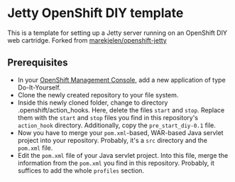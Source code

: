Jetty OpenShift DIY template
============================

This is a template for setting up a Jetty server running on an OpenShift DIY web cartridge. Forked from [marekjelen/openshift-jetty](https://github.com/marekjelen/openshift-jetty)

Prerequisites
-------------

* In your [OpenShift Management Console](https://openshift.redhat.com/app/console/applications), add a new application of type Do-It-Yourself. 
* Clone the newly created repository to your file system.
* Inside this newly cloned folder, change to directory .openshift/action_hooks. Here, delete the files `start` and `stop`. Replace them with the `start` and `stop` files you find in this repository's `action_hook` directory. Additionally, copy the `pre_start_diy-0.1` file.
* Now you have to merge your `pom.xml`-based, WAR-based Java servlet project into your repository. Probably, it's a `src` directory and the `pom.xml` file.
* Edit the `pom.xml` file of your Java servlet project. Into this file, merge the information from the `pom.xml` you find in this repository. Probably, it suffices to add the whole `profiles` section.